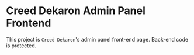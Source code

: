 # Creed Dekaron Admin Panel Frontend

This project is `Creed Dekaron`'s admin panel front-end page. Back-end code is protected.
        